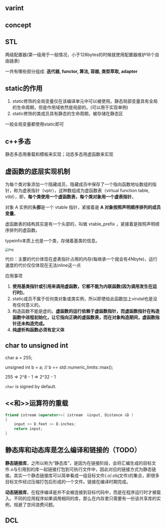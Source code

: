 ## varint

## concept

## STL

两级配置器(第一级用于一般情况，小于128bytes的时候就使用配置器维护16个自由链表)

一共有哪些部分组成: **迭代器, functor, 算法, 容器, 类型萃取, adapter**

## static的作用

1. static修饰的全局变量仅在该编译单元中可以被使用。静态局部变量具有全局的生命周期，但是作用域依然是局部的。(可以用于实现单例)
2. static修饰的类成员具有静态的生命周期，被存储在静态区

一般全局变量都使用static即可

## c++多态

静态多态用重载和模板来实现；动态多态用虚函数来实现

## 虚函数的底层实现机制

为每个类对象添加一个隐藏成员，隐藏成员中保存了一个指向函数地址数组的指针，称为虚表指针（vptr），这种数组成为虚函数表（virtual function table, vtbl），即，**每个类使用一个虚函数表，每个类对象用一个虚表指针**。

对象 A 实例的**头部**是一个 vtable 指针，紧接着是 **A 对象按照声明顺序排列的成员变量**。

虚函数表的结构其实是有一个头部的，叫做 vtable_prefix ，紧接着是按照声明顺序排列的虚函数。

typeinfo本质上也是一个类，存储着基类的信息。

<img src="https://jacktang816.github.io/img/cpp/virtualFunction/vptrLocation.png" alt="img" style="zoom: 67%;" />

代价：主要的代价体现在虚表指针占用的内存(每继承一个就会有4Nbyte)，运行速度的代价仅仅体现在无法inline这一点

应用事项

1. **使用基类指针或引用来调用虚函数，它都不能为内联函数(因为调用发生在运行时)**。
2. static成员不属于任何类对象或类实例，所以即使给此函数加上virutal也是没有任何意义的。
3. 构造函数不能是虚的。**虚函数的运行依赖于虚函数指针，而虚函数指针在构造函数中进程初始化，让它指向正确的虚函数表，而在对象构造期间，虚函数指针还未构造完成。**
4. **纯虚析构函数必须有定义体**

## char to unsigned int

char a = 255;

unsigned int b = a; // b == std::numeric_limits<unsigned int>::max();

255 => 2^8 - 1 => 2^32 - 1

`char` is signed by default.

## <<和>>运算符的重载

```c++
friend istream &operator>>( istream  &input, Distance &D )
{ 
    input >> D.feet >> D.inches;
    return input;            
}
```

## 静态库和动态库是怎么编译和链接的（TODO）

 **静态链接库**，之所以称为“静态库”，是因为在链接阶段，会将汇编生成的目标文件.o与引用到的库一起链接打包到可执行文件中，因此对应的链接方式为静态链接。其实一个静态链接库可以简单看成一组目标文件(.o/.obj文件)的集合，即很多目标文件经过压缩打包后形成的一个文件。链接在编译时期完成。

**动态链接库**，在程序编译是并不会被连接到目标代码中，而是在程序运行时才被载入。不同的应用程序如果调用相同的库，那么在内存里只需要有一份该共享库的实例，规避了空间浪费问题。

## DCL

